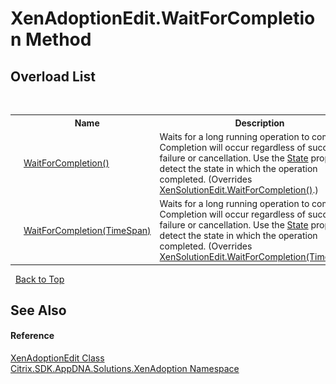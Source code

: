 # XenAdoptionEdit.WaitForCompletion Method 
 


## Overload List
&nbsp;<table><tr><th></th><th>Name</th><th>Description</th></tr><tr><td>![Public method](media/pubmethod.gif "Public method")</td><td><a href="116e2a95-79ab-de68-b55b-d802c2dece24">WaitForCompletion()</a></td><td>
Waits for a long running operation to complete. Completion will occur regardless of success, failure or cancellation. Use the <a href="9ca7fd43-fa3f-1920-bf40-014f8ad30ee2">State</a> property to detect the state in which the operation completed.
 (Overrides <a href="bd52a0bf-f812-aa07-329e-6bac3526aaa2">XenSolutionEdit.WaitForCompletion()</a>.)</td></tr><tr><td>![Public method](media/pubmethod.gif "Public method")</td><td><a href="5859312f-66bb-3163-b839-733363ba7494">WaitForCompletion(TimeSpan)</a></td><td>
Waits for a long running operation to complete. Completion will occur regardless of success, failure or cancellation. Use the <a href="9ca7fd43-fa3f-1920-bf40-014f8ad30ee2">State</a> property to detect the state in which the operation completed.
 (Overrides <a href="6eb88b7a-470f-2226-6c75-8d88f51d5c81">XenSolutionEdit.WaitForCompletion(TimeSpan)</a>.)</td></tr></table>&nbsp;
<a href="#xenadoptionedit.waitforcompletion-method">Back to Top</a>

## See Also


#### Reference
<a href="4d5b8969-28e9-47fa-b836-f66106ef4705">XenAdoptionEdit Class</a><br /><a href="2a3ca15a-daca-4e24-783c-63ca2cba5f92">Citrix.SDK.AppDNA.Solutions.XenAdoption Namespace</a><br />